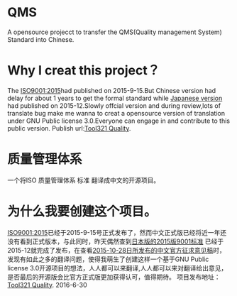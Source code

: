 # QMS
A opensource projecct to transfer the QMS(Quality management System) Standard into Chinese.
# Why I creat this project？
The [ISO9001:2015](http://www.iso.org/iso/catalogue_detail?csnumber=62085)had published on 2015-9-15.But Chinese version had delay for about 1 years to get the formal standard while [Japanese version](http://www.jsa.or.jp/store/iso-90012015.html) had published on 2015-12.Slowly offcial version and during review,lots of translate bug make me wanna to creat a opensource version of translation under GNU Public license 3.0.Everyone can engage in and contribute to this public version.
Publish url:[Tool321 Quality](http://www.tool321.com/cn/r/quality.html).
# 质量管理体系
一个将ISO 质量管理体系 标准 翻译成中文的开源项目。
# 为什么我要创建这个项目。
[ISO9001:2015](http://www.iso.org/iso/catalogue_detail?csnumber=62085)已经于2015-9-15号正式发布了，然而中文正式版已经将近一年还没有看到正式版本，与此同时，昨天偶然查到[日本版的2015版9001标准](http://www.jsa.or.jp/store/iso-90012015.html) 已经于2015-12就完成了发布，在查看[2015-10-28日所发布的中文官方征求意见稿](http://www.cnis.gov.cn/wzgg/201510/t20151030_21095.shtml)时，发现有如此之多的翻译问题，使得我萌生了创建这样一个基于GNU Public license 3.0开源项目的想法，人人都可以来翻译,人人都可以来对翻译给出意见，是否最后的开源版会比官方正式版更加获得认可，值得期待。
项目发布地址：[Tool321 Quality](http://www.tool321.com/cn/r/quality.html).
2016-6-30
